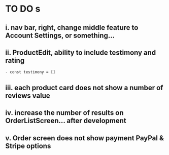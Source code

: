 # TO DO s



## i.  nav bar, right, change middle feature to Account Settings, or something...



## ii.  ProductEdit, ability to include testimony and rating
    - const testimony = []



## iii.  each product card does not show a number of reviews value


## iv.   increase the number of results on OrderListScreen... after development


## v.   Order screen does not show payment PayPal & Stripe options